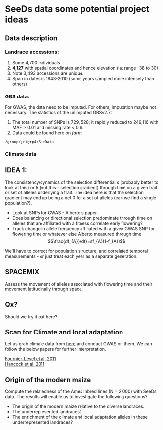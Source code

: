 # SeeDs data some potential project ideas

## Data description

### Landrace accessions:
1. Some 4,700 individuals
2. **4,127** with spatial coordinates and hence elevation (lat range -38 to 30)
3. Note 3,493 accessions are unique.
4. Span in dates is 1943-2010 (some years sampled more intensely than others)

### GBS data:
For GWAS, the data need to be imputed. For others, imputation maybe not necessary. The statistics of the unimputed GBSv2.7:  
1. The total number of SNPs is 729, 528; it rapidly reduced to 249,116 with MAF > 0.01 and missing rate < 0.6.  
2. Data could be found here on *farm*:  
```
/group/jrigrp4/SeeData
```

### Climate data

## IDEA 1: 
The consistency/dynamics of the selection differential $s$ (probably better to look at this) or $\beta$ (not this - selection gradient) through time on a given trait or set of alleles underlying a trait.
The idea here is that the selection gradient may end up being a net 0 for a set of alleles (can we find a single population?). 

- Look at SNPs for GWAS - Alberto's paper.
- Does balancing or directional selection predominate through time on alleles that are affiliated with a fitness correlate early flowering?
- Track change in allele frequency affiliated with a given GWAS SNP for flowering time or whatever else Alberto measured through time $$\frac{df_{A}}{dt}=sf_{A}(1-f_{A})$$

We'll have to correct for population structure, and correlated temporal measurements - or just treat each year as a separate generation.

## SPACEMIX
Assess the movement of alleles associated with flowering time and their movement latitudinally through space. 

## Qx?
Should we try it out here? 


## Scan for Climate and local adaptation

Let us grab climate data from [here](http://www.worldclim.org/current) and conduct GWAS on them. We can follow the below papers for further interpretation.

[Fournier-Level et al, 2011](http://www.ncbi.nlm.nih.gov/pubmed/21980109)  
[Hancock  et al, 2011](http://www.ncbi.nlm.nih.gov/pubmed/21980108)

## Origin of the modern maize

Compute the relatedness of the Ames Inbred lines (N = 2,000) with SeeDs data. The results will enable us to investigate the following questions?

- The origin of the modern maize relative to the diverse landraces.
- The underrepresented landraces?
- The enrichment of the climate and local adaptation alleles in these underrepresented landraces?



